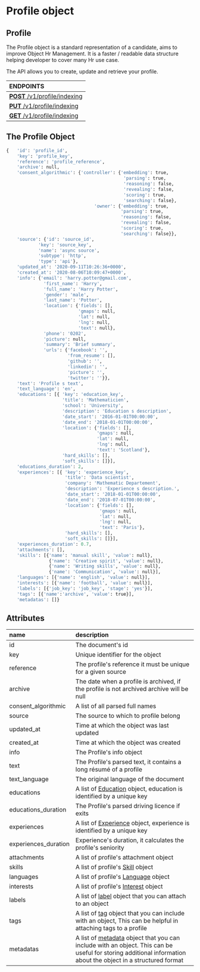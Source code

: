 # Profile object

## Profile

The Profile object is a standard representation of a candidate, aims to improve
 Object Hr Management. It is a faster / readable data structure helping developer 
 to cover many Hr use case. 
 
The API allows you to create, update and retrieve your profile.
 
| **ENDPOINTS** |
| :--- |
| [**POST** /v1/profile/indexing](https://developers.hrflow.ai/api-reference/profile-api/post-profile-indexing) |
| [**PUT** /v1/profile/indexing](https://developers.hrflow.ai/api-reference/profile-api/put-profile-indexing) |
| [**GET** /v1/profile/indexing](https://developers.hrflow.ai/api-reference/profile-api/get-profile-indexing) |

## The Profile Object

```python
{   'id': 'profile_id',
    'key': 'profile_key',
    'reference': 'profile_reference',
    'archive': null,
    'consent_algorithmic': {'controller': {'embedding': true,
                                            'parsing': true,
                                            'reasoning': false,
                                            'revealing': false,
                                            'scoring': true,
                                            'searching': false},
                                 'owner': {'embedding': true,
                                           'parsing': true,
                                           'reasoning': false,
                                           'revealing': false,
                                           'scoring': true,
                                           'searching': false}},
    'source': {'id': 'source_id',
            'key': 'source_key',
            'name': 'async source',
            'subtype': 'http',
            'type': 'api'},
    'updated_at': '2020-09-11T10:26:36+0000',
    'created_at': '2020-08-06T10:09:47+0000',
    'info': {'email': 'harry.potter@gmail.com',
              'first_name': 'Harry',
              'full_name': 'Harry Potter',
              'gender': 'male',
              'last_name': 'Potter',
              'location': {'fields': [],
                           'gmaps': null,
                           'lat': null,
                           'lng': null,
                           'text': null},
              'phone': '0202',
              'picture': null,
              'summary': 'Brief summary',
              'urls': {'facebook': '',
                       'from_resume': [],
                       'github': '',
                       'linkedin': '',
                       'picture': '',
                       'twitter': ''}},
    'text': 'Profile s text',
    'text_language': 'en',
    'educations': [{ 'key': 'education_key',
                     'title': 'Mathematicien',
                     'school': 'University',
                     'description': 'Education s description',
                     'date_start': '2016-01-01T00:00:00',
                     'date_end': '2018-01-01T00:00:00',
                     'location': {'fields': [],
                                  'gmaps': null,
                                  'lat': null,
                                  'lng': null,
                                  'text': 'Scotland'},
                     'hard_skills': [],
                     'soft_skills': []}],
    'educations_duration': 2,
    'experiences': [{ 'key': 'experience_key',
                      'title': 'Data scientist',
                      'company': 'Mathematic Departement',
                      'description': 'Experience s description.',
                      'date_start': '2018-01-01T00:00:00',
                      'date_end': '2018-07-01T00:00:00',
                      'location': {'fields': [],
                                   'gmaps': null,
                                   'lat': null,
                                   'lng': null,
                                   'text': 'Paris'},
                      'hard_skills': [],
                      'soft_skills': []}],
    'experiences_duration': 0.7,
    'attachments': [],
    'skills': [{'name': 'manual skill', 'value': null},
                {'name': 'Creative spirit', 'value': null},
                {'name': 'Writing skills', 'value': null},
                {'name': 'Communication', 'value': null}],
    'languages': [{'name': 'english', 'value': null}],
    'interests': [{'name': 'football', 'value': null}],
    'labels': [{'job_key': 'job_key', 'stage': 'yes'}],
    'tags': [{'name':'archive', 'value': true}],
    'metadatas': []}
```

## Attributes

| name | description |
| :--- | :--- |
| id | The document's id |
| key | Unique identifier for the object |
| reference | The profile's reference it must be unique for a given source|
| archive | The date when a profile is archived, if the profile is not archived archive will be null |
| consent\_algorithmic | A list of all parsed full names |
| source | The source to which to profile belong |
| updated\_at | Time at which the object was last updated |
| created\_at | Time at which the object was created |
| info | The Profile's info object |
| text | The Profile's parsed text, it contains a long résumé of a profile |
| text\_language | The original language of the document |
| educations | A list of [Education](https://developers.hrflow.ai/hr-json/profile-objects/education-object) object, education is identified by a unique key |
| educations\_duration | The Profile's parsed driving licence if exits |
| experiences | A list of [Experience](https://developers.hrflow.ai/hr-json/profile-objects/experience-object) object, experience is identified by a unique key |
| experiences\_duration | Experience's duration, it calculates the profile's seniority  |
| attachments | A list of profile's attachment object |
| skills | A list of profile's [Skill](https://developers.hrflow.ai/hr-json/trait-objects/skill-object) object |
| languages | A list of profile's [Language](https://developers.hrflow.ai/hr-json/trait-objects/language-object) object |
| interests | A list of profile's [Interest](https://developers.hrflow.ai/hr-json/trait-objects/interest-object) object |
| labels | A list of [label](https://developers.hrflow.ai/hr-json/trait-objects/label-object) object that you can attach to an object |
| tags | A list of [tag](https://developers.hrflow.ai/hr-json/trait-objects/tag-object) object that you can include with an object, This can be helpful in attaching tags to a profile |
| metadatas | A list of [metadata](https://developers.hrflow.ai/hr-json/trait-objects/metadata-object) object that you can include with an object. This can be useful for storing additional information about the object in a structured format |

